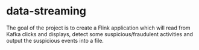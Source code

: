 # data-streaming
The goal of the project is to create a Flink application which will read from Kafka clicks and displays, detect some suspicious/fraudulent activities and output the suspicious events into a file.
